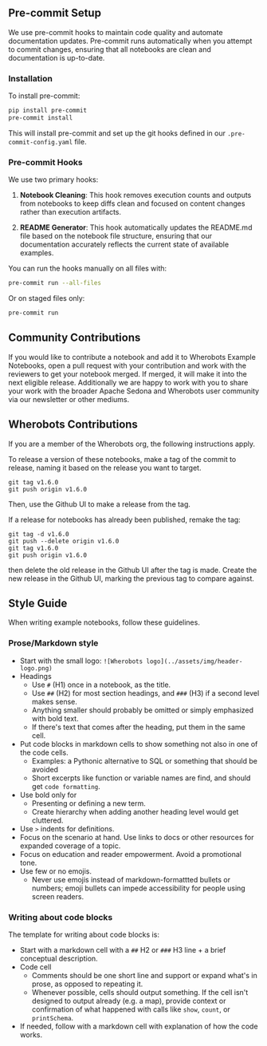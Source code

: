 ## Pre-commit Setup

We use pre-commit hooks to maintain code quality and automate documentation updates. Pre-commit runs automatically when you attempt to commit changes, ensuring that all notebooks are clean and documentation is up-to-date.

### Installation

To install pre-commit:

```bash
pip install pre-commit
pre-commit install
```

This will install pre-commit and set up the git hooks defined in our `.pre-commit-config.yaml` file.

### Pre-commit Hooks

We use two primary hooks:

1. **Notebook Cleaning**: This hook removes execution counts and outputs from notebooks to keep diffs clean and focused on content changes rather than execution artifacts.

2. **README Generator**: This hook automatically updates the README.md file based on the notebook file structure, ensuring that our documentation accurately reflects the current state of available examples.

You can run the hooks manually on all files with:

```bash
pre-commit run --all-files
```

Or on staged files only:

```bash
pre-commit run
```

## Community Contributions

If you would like to contribute a notebook and add it to Wherobots Example Notebooks, open a pull request with your contribution and work with the reviewers to get your notebook merged. If merged, it will make it into the next eligible release. Additionally we are happy to work with you to share your work with the broader Apache Sedona and Wherobots user community via our newsletter or other mediums.

## Wherobots Contributions

If you are a member of the Wherobots org, the following instructions apply.

To release a version of these notebooks, make a tag of the commit to release, naming it based on the release you want to target.

```
git tag v1.6.0
git push origin v1.6.0
```

Then, use the Github UI to make a release from the tag.

If a release for notebooks has already been published, remake the tag:

```
git tag -d v1.6.0
git push --delete origin v1.6.0
git tag v1.6.0
git push origin v1.6.0
```

then delete the old release in the Github UI after the tag is made. Create the new release in the Github UI, marking the previous tag to compare against.

## Style Guide

When writing example notebooks, follow these guidelines.

### Prose/Markdown style

- Start with the small logo: `![Wherobots logo](../assets/img/header-logo.png)`
- Headings
  - Use `#` (H1) once in a notebook, as the title.
  - Use `##` (H2) for most section headings, and `###` (H3) if a second level makes sense.
  - Anything smaller should probably be omitted or simply emphasized with bold text.
  - If there's text that comes after the heading, put them in the same cell.
- Put code blocks in markdown cells to show something not also in one of the code cells.
  - Examples: a Pythonic alternative to SQL or something that should be avoided
  - Short excerpts like function or variable names are find, and should get `code formatting`.
- Use bold only for
  - Presenting or defining a new term.
  - Create hierarchy when adding another heading level would get cluttered.
- Use `>` indents for definitions.
- Focus on the scenario at hand. Use links to docs or other resources for expanded coverage of a topic.
- Focus on education and reader empowerment. Avoid a promotional tone.
- Use few or no emojis.
  - Never use emojis instead of markdown-formattted bullets or numbers; emoji bullets can impede accessibility for people using screen readers.

### Writing about code blocks

The template for writing about code blocks is:
- Start with a markdown cell with a `##` H2 or `###` H3 line + a brief conceptual description.
- Code cell
  - Comments should be one short line and support or expand what's in prose, as opposed to repeating it.
  - Whenever possible, cells should output something. If the cell isn't designed to output already (e.g. a map), provide context or confirmation of what happened with calls like `show`, `count`, or `printSchema`.
- If needed, follow with a markdown cell with explanation of how the code works.
